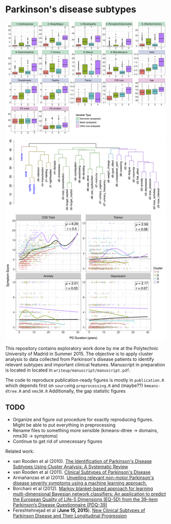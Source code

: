 # Parkinson's disease subtypes

![PD analysis](./figures/png/analysis.png)
![Hierarchical clustering](./figures/png/hc.png)
![Longitudinal analysis](./figures/png/long.png)

This repository contains exploratory work done by me at the Polytechnic
University of Madrid in Summer 2015. The objective is to apply cluster analysis
to data collected from Parkinson's disease patients to identify relevant
subtypes and important clinical features. Manuscript in preparation is located
in located in `writeup/manuscript/manuscript.pdf`.

The code to reproduce publication-ready figures is mostly in `publication.R`
which depends first on `source`ing `preprocessing.R` and (maybe??)
`kmeans-dtree.R` and `nms30.R` Additionally, the gap statistic figures

## TODO

- Organize and figure out procedure for exactly reproducing figures. Might be
 able to put everything in preprocessing
- Rename files to something more sensible (kmeans-dtree -> domains, nms30 -> symptoms)
- Continue to get rid of unnecessary figures

Related work:

 - van Rooden et al (2010).
     [The Identification of Parkinson's Disease Subtypes Using Cluster
     Analysis: A Systematic Review](http://www.ncbi.nlm.nih.gov/pubmed/20535823)
 - van Rooden et al (2011). [Clinical Subtypes of Parkinson's
     Disease](http://www.ncbi.nlm.nih.gov/pubmed/21322019)
 - Armañanzas et al (2013). [Unveiling relevant non-motor Parkinson's disease
     severity symptoms using a machine learning
     approach.](http://www.ncbi.nlm.nih.gov/pubmed/23711400)
 - Borchani et al (2012). [Markov blanket-based approach for learning
     multi-dimensional Bayesian network classifiers: An application to predict
     the European Quality of Life-5 Dimensions (EQ-5D) from the 39-item
     Parkinson’s Disease Questionnaire (PDQ-39)
     ](http://www.sciencedirect.com/science/article/pii/S1532046412001074)
 - Fereshtehnejad et al (**June 15, 2015**). [New Clinical Subtypes of
     Parkinson Disease and Their Longitudinal
     Progression](http://archneur.jamanetwork.com/article.aspx?articleid=2318972)
